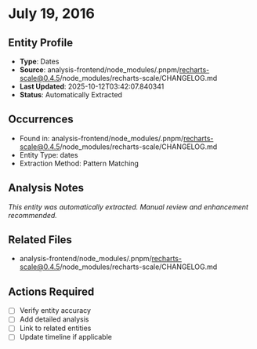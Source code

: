 # July 19, 2016

## Entity Profile
- **Type**: Dates
- **Source**: analysis-frontend/node_modules/.pnpm/recharts-scale@0.4.5/node_modules/recharts-scale/CHANGELOG.md
- **Last Updated**: 2025-10-12T03:42:07.840341
- **Status**: Automatically Extracted

## Occurrences
- Found in: analysis-frontend/node_modules/.pnpm/recharts-scale@0.4.5/node_modules/recharts-scale/CHANGELOG.md
- Entity Type: dates
- Extraction Method: Pattern Matching

## Analysis Notes
*This entity was automatically extracted. Manual review and enhancement recommended.*

## Related Files
- analysis-frontend/node_modules/.pnpm/recharts-scale@0.4.5/node_modules/recharts-scale/CHANGELOG.md

## Actions Required
- [ ] Verify entity accuracy
- [ ] Add detailed analysis
- [ ] Link to related entities
- [ ] Update timeline if applicable
